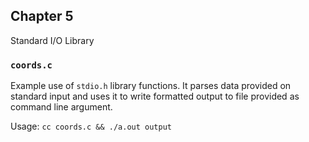 ## Chapter 5

Standard I/O Library

### `coords.c`

Example use of `stdio.h` library functions.
It parses data provided on standard input and uses it to write formatted output to file provided as command line argument.

Usage:
`cc coords.c && ./a.out output`